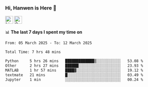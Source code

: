 ### Hi, Hanwen is Here 👋
<p>
	<a href="https://www.linkedin.com/in/liu-hanwen/"><img src="https://img.shields.io/badge/@hanwen-0A66C2?style=flat&logo=LinkedIn&logoColor=white" alt="Linkedin"  height="25px"/></a> 
	<a href="https://scholar.google.com/citations?user=HDF0su0AAAAJ"><img src="https://img.shields.io/badge/scholar-4385FE.svg?&style=plastic&logo=google-scholar&logoColor=white" alt="Google Scholar" height="25px"> </a>
</p>

📊 **The last 7 days I spent my time on** 
<!--START_SECTION:waka-->

```txt
From: 05 March 2025 - To: 12 March 2025

Total Time: 7 hrs 48 mins

Python     5 hrs 26 mins   █████████████▒░░░░░░░░░░░   53.08 %
Other      2 hrs 27 mins   ██████░░░░░░░░░░░░░░░░░░░   23.93 %
MATLAB     1 hr 57 mins    ████▓░░░░░░░░░░░░░░░░░░░░   19.12 %
textmate   21 mins         █░░░░░░░░░░░░░░░░░░░░░░░░   03.49 %
Jupyter    1 min           ░░░░░░░░░░░░░░░░░░░░░░░░░   00.24 %
```

<!--END_SECTION:waka-->


<!--
**david990917/david990917** is a ✨ _special_ ✨ repository because its `README.md` (this file) appears on your GitHub profile.

Here are some ideas to get you started:

- 🔭 I’m currently working on ...
- 🌱 I’m currently learning ...
- 👯 I’m looking to collaborate on ...
- 🤔 I’m looking for help with ...
- 💬 Ask me about ...
- 📫 How to reach me: ...
- 😄 Pronouns: ...
- ⚡ Fun fact: ...
-->
